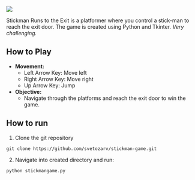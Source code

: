 ![](https://github.com/svetozarv/stickman-game/assets/106545363/bf186a4a-2c3a-42f7-b040-e043cd7d6abd)

Stickman Runs to the Exit is a platformer where you control a stick-man to reach the exit door.
The game is created using Python and Tkinter. *Very challenging.*


## How to Play
- **Movement:**
    - Left Arrow Key: Move left
    - Right Arrow Key: Move right
    - Up Arrow Key: Jump
- **Objective:**
    - Navigate through the platforms and reach the exit door to win the game.


## How to run
1. Clone the git repository
```
git clone https://github.com/svetozarv/stickman-game.git
```
2. Navigate into created directory and run:
```
python stickmangame.py
```
